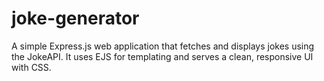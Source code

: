 # joke-generator
A simple Express.js web application that fetches and displays jokes using the JokeAPI. It uses EJS for templating and serves a clean, responsive UI with CSS.
